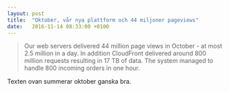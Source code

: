 ```yaml
---
layout: post
title:  "Oktober, vår nya plattform och 44 miljoner pageviews"
date:   2016-11-14 08:33:00 +0100
---
```

> Our web servers delivered 44 million page views in October - at most 2.5 million in a day. In addition CloudFront delivered around 800 million requests resulting in 17 TB of data. The system managed to handle 800 incoming orders in one hour.

Texten ovan summerar oktober ganska bra. 
